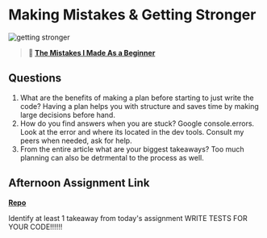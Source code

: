 # Making Mistakes & Getting Stronger

![getting stronger](https://bcw.blob.core.windows.net/public/img/lesson-images/js-bootcamp-logo.jpg)

> **📖 [The Mistakes I Made As a Beginner](https://codeworksacademy.com/fs-student-guide/resources/wk2/06-Coding-Mistakes)**

## Questions

1. What are the benefits of making a plan before starting to just write the code?
Having a plan helps you with structure and saves time by making large decisions before hand. 
2. How do you find answers when you are stuck?
Google console.errors. Look at the error and where its located in the dev tools. Consult my peers when needed, ask for help. 
3. From the entire article what are your biggest takeaways?
Too much planning can also be detrmental to the process as well. 
## Afternoon Assignment Link

**[Repo](https://github.com/bcrossley712/boss-fight.git)**

Identify at least 1 takeaway from today's assignment
WRITE TESTS FOR YOUR CODE!!!!!! 